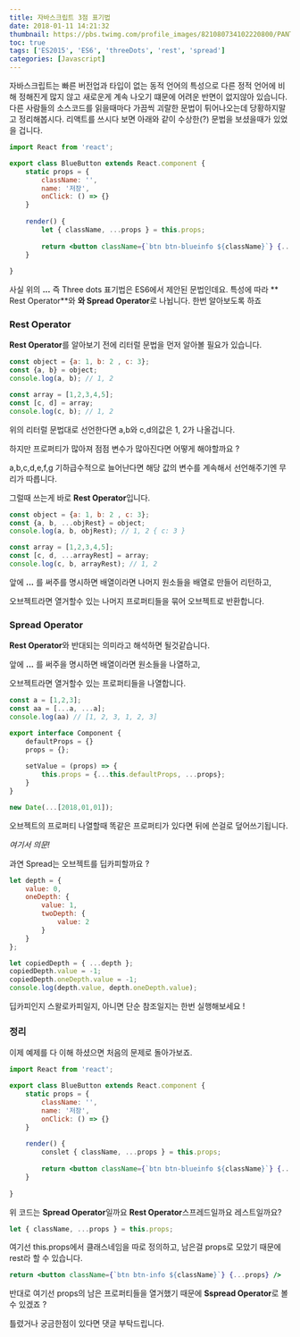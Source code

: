 ```yaml
---
title: 자바스크립트 3점 표기법
date: 2018-01-11 14:21:32
thumbnail: https://pbs.twimg.com/profile_images/821080734102220800/PANTqUmu.jpg
toc: true
tags: ['ES2015', 'ES6', 'threeDots', 'rest', 'spread']
categories: [Javascript]
---
```


자바스크립트는 빠른 버전업과 타입이 없는 동적 언어의 특성으로 다른 정적 언어에 비해 정해진게 많지 않고 새로운게 계속 나오기 떄문에 어려운 반면이 없지않아 있습니다. 다른 사람들의 소스코드를 읽을때마다 가끔씩 괴랄한 문법이 튀어나오는데 당황하지말고 정리해봅시다. 리액트를 쓰시다 보면 아래와 같이 수상한(?) 문법을 보셨을때가 있었을 겁니다.

<!-- more -->

```jsx
import React from 'react';

export class BlueButton extends React.component {
	static props = {
		className: '',
		name: '저장',
		onClick: () => {}
	}
	
	render() {
		let { className, ...props } = this.props;
		
		return <button className={`btn btn-blueinfo ${className}`} {...props} />		
	}
	
}
```
사실 위의 **...**  즉 Three dots 표기법은 ES6에서 제안된 문법인데요.
특성에 따라 ** Rest Operator**와 **와 Spread Operator**로 나뉩니다. 한번 알아보도록 하죠
 
### Rest Operator

**Rest Operator**를 알아보기 전에 리터럴 문법을 먼저 알아볼 필요가 있습니다.

```js
const object = {a: 1, b: 2 , c: 3};
const {a, b} = object;
console.log(a, b); // 1, 2

const array = [1,2,3,4,5];
const [c, d] = array;
console.log(c, b); // 1, 2
```

위의 리터럴 문법대로 선언한다면 a,b와 c,d의값은 1, 2가 나올겁니다. 

하지만 프로퍼티가 많아져 점점 변수가 많아진다면 어떻게 해야할까요 ?

a,b,c,d,e,f,g 기하급수적으로 늘어난다면 해당 값의 변수를 계속해서 선언해주기엔 무리가 따릅니다.

그럴때 쓰는게 바로 **Rest Operator**입니다.

```js
const object = {a: 1, b: 2 , c: 3};
const {a, b, ...objRest} = object;
console.log(a, b, objRest); // 1, 2 { c: 3 }

const array = [1,2,3,4,5];
const [c, d, ...arrayRest] = array;
console.log(c, b, arrayRest); // 1, 2
```

앞에 **...** 를 써주를 명시하면 배열이라면 나머지 원소들을 배열로 만들어 리턴하고,

오브젝트라면 열거할수 있는 나머지 프로퍼티들을 묶어 오브젝트로 반환합니다.

### Spread Operator

**Rest Operator**와 반대되는 의미라고 해석하면 될것같습니다.

앞에 **...** 를 써주을 명시하면 배열이라면 원소들을 나열하고, 

오브젝트라면 열거할수 있는 프로퍼티들을 나열합니다.

```js
const a = [1,2,3];
const aa = [...a, ...a];
console.log(aa) // [1, 2, 3, 1, 2, 3]
```

```js
export interface Component {
	defaultProps = {}
    props = {};
    
    setValue = (props) => {
    	this.props = {...this.defaultProps, ...props};
    }	
}
```

```js
new Date(...[2018,01,01]);
```
오브젝트의 프로퍼티 나열할때 똑같은 프로퍼티가 있다면 뒤에 쓴걸로 덮어쓰기됩니다.

*여기서 의문!*

과연 Spread는 오브젝트를 딥카피할까요 ?

```js
let depth = {
	value: 0,
	oneDepth: {
		value: 1,
		twoDepth: {
        	value: 2
		}
	}	
};

let copiedDepth = { ...depth };
copiedDepth.value = -1;
copiedDepth.oneDepth.value = -1;
console.log(depth.value, depth.oneDepth.value);
```
딥카피인지 스왈로카피일지, 아니면 단순 참조일지는 한번 실행해보세요 !


### 정리

이제 예제를 다 이해 하셨으면 처음의 문제로 돌아가보죠.

```jsx
import React from 'react';

export class BlueButton extends React.component {
	static props = {
		className: '',
		name: '저장',
		onClick: () => {}
	}
	
	render() {
		conslet { className, ...props } = this.props;
		
		return <button className={`btn btn-blueinfo ${className}`} {...props} />		
	}
	
}
```
위 코드는 **Spread Operator**일까요 **Rest Operator**스프레드일까요 레스트일까요? 

```jsx
let { className, ...props } = this.props;
```` 

여기선 this.props에서 클래스네임을 따로 정의하고, 남은걸 props로 모았기 때문에 rest라 할 수 있습니다.

```jsx
return <button className={`btn btn-info ${className}`} {...props} />
```

반대로 여기선 props의 남은 프로퍼티들을 열거했기 때문에 **Sspread Operator**로 볼수 있겠죠 ?

틀렸거나 궁금한점이 있다면 댓글 부탁드립니다.
<!--stackedit_data:
eyJoaXN0b3J5IjpbLTEyMDk3MTQ4OTYsNDI0ODE1MzYzLC0xND
c4NTI2ODc0XX0=
-->